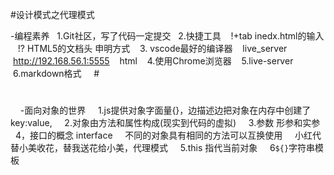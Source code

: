 #设计模式之代理模式

-编程素养
  1.Git社区，写了代码一定提交
  2.快捷工具
   !+tab inedx.html的输入
   !? HTML5的文档头 申明方式
   3. vscode最好的编译器
   live_server
   http://192.168.56.1:5555
   html
   4.使用Chrome浏览器
   5.live-server
   6.markdown格式
    #<h1></h1>

    -面向对象的世界
    1.js提供对象字面量{}，边描述边把对象在内存中创建了
    key:value,
    2.对象由方法和属性构成(现实到代码的虚拟)
    3.参数 形参和实参
    4，接口的概念 interface
    不同的对象具有相同的方法可以互换使用
    小红代替小美收花，替我送花给小美，代理模式
    5.this 指代当前对象
    6`${}`字符串模板             